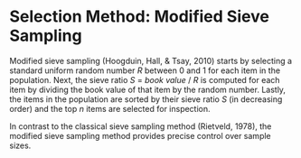 Selection Method: Modified Sieve Sampling
===

Modified sieve sampling (Hoogduin, Hall, & Tsay, 2010) starts by selecting a standard uniform random number *R* between 0 and 1 for each item in the population. Next, the sieve ratio *S* = *book value* / *R* is computed for each item by dividing the book value of that item by the random number. Lastly, the items in the population are sorted by their sieve ratio *S* (in decreasing order) and the top *n* items are selected for inspection.

In contrast to the classical sieve sampling method (Rietveld, 1978), the modified sieve sampling method provides precise control over sample sizes.
